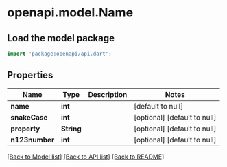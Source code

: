 # openapi.model.Name

## Load the model package
```dart
import 'package:openapi/api.dart';
```

## Properties
Name | Type | Description | Notes
------------ | ------------- | ------------- | -------------
**name** | **int** |  | [default to null]
**snakeCase** | **int** |  | [optional] [default to null]
**property** | **String** |  | [optional] [default to null]
**n123number** | **int** |  | [optional] [default to null]

[[Back to Model list]](../README.md#documentation-for-models) [[Back to API list]](../README.md#documentation-for-api-endpoints) [[Back to README]](../README.md)


